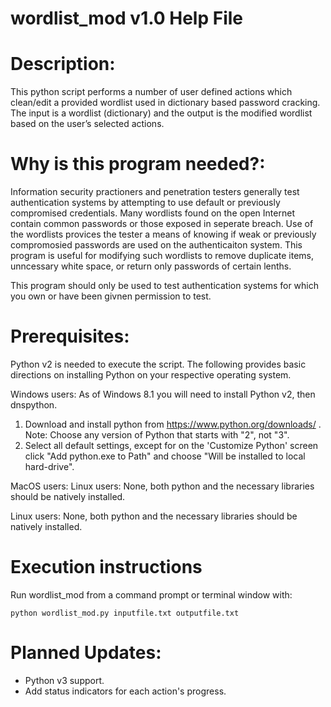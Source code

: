 # wordlist_mod v1.0 Help File

# Description:
This python script performs a number of user defined actions which clean/edit a provided wordlist used in dictionary based password cracking.  The input is a wordlist (dictionary) and the output is the modified wordlist based on the user’s selected actions. 

# Why is this program needed?:
Information security practioners and penetration testers generally test authentication systems by attempting to use default or previously compromised credentials.  Many wordlists found on the open Internet contain common passwords or those exposed in seperate breach.  Use of the wordlists provices the tester a means of knowing if weak or previously compromosied passwords are used on the authenticaiton system.  This program is useful for modifying such wordlists to remove duplicate items, unncessary white space, or return only passwords of certain lenths.

This program should only be used to test authentication systems for which you own or have been givnen permission to test.

# Prerequisites:
   Python v2 is needed to execute the script.  The following provides basic directions
   on installing Python on your respective operating system.

   Windows users: As of Windows 8.1 you will need to install Python v2, then dnspython.
   1. Download and install python from https://www.python.org/downloads/ . Note: Choose any version of Python that starts with "2", not "3".
   1. Select all default settings, except for on the 'Customize Python'
   screen click "Add python.exe to Path" and choose "Will be installed to local hard-drive".

   MacOS users: Linux users:  None, both python and the necessary libraries should be natively installed.
		
   Linux users:  None, both python and the necessary libraries should be natively installed.

# Execution instructions  
  Run wordlist_mod from a command prompt or terminal window with:
  
    python wordlist_mod.py inputfile.txt outputfile.txt
    
# Planned Updates:
* Python v3 support.
* Add status indicators for each action's progress.
